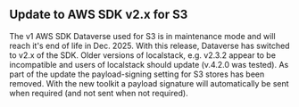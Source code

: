 ## Update to AWS SDK v2.x for S3
The v1 AWS SDK Dataverse used for S3 is in maintenance mode and will reach it's end of life in Dec. 2025.
With this release, Dataverse has switched to v2.x of the SDK. Older versions of localstack, e.g. v2.3.2 appear to be incompatible and users of localstack should update (v.4.2.0 was tested).
As part of the update the payload-signing setting for S3 stores has been removed. With the new toolkit a payload signature will automatically be sent when required (and not sent when not required).
 